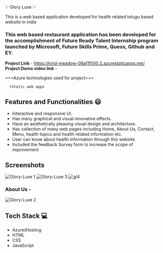 
 ✨ Glory Luxe ✨

This is a web based application developed for health related telugu based website in india

### This web based restaurant application has been developed for the accomplishment of Future Ready Talent Internship program launched by Microsoft, Future Skills Prime, Quess, Github and EY.


**Project Link** - https://kind-meadow-08a11f500.2.azurestaticapps.net/
**Project Demo video link** -


===Azure technologies used for project===
      
      
      +Static web apps


## Features and Functionalities 😃

- Interactive and responsive UI.
- Has many graphical and visual innovative effects.
- Have an aesthetically pleasing visual design and architecture.
- Has collection of many web pages including Home, About Us, Contact, Menu, health topics and health related information etc.
- User can know about health information through this website.
- Included the feedback Survey form to increase the scope of improvement 

## Screenshots

 
 ![Glory-Luxe 1](https://user-images.githubusercontent.com/111440383/201681098-41391ac1-68d6-4895-bdbe-5bd0bce6312e.jpg)
 ![Glory-Luxe 3](https://user-images.githubusercontent.com/111440383/201681980-4a824cb5-ab93-490e-aa54-045b498d309e.jpg)
 ![gl4](https://user-images.githubusercontent.com/111440383/201682432-db5c3bf5-855a-4299-aa25-b588c05253e0.jpg)

### About Us -
![Glory-Luxe 2](https://user-images.githubusercontent.com/111440383/201681128-3a8e6759-06cc-43a8-8df5-2ade60eecb5a.jpg)






## Tech Stack 💻

- Azure(Hosting
- HTML
- CSS
- JavaScript
